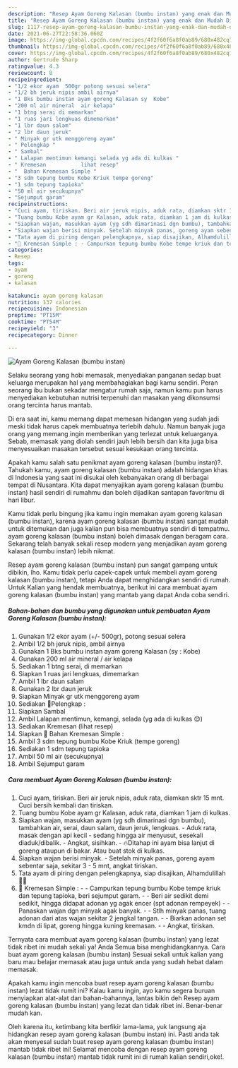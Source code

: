 ```yaml
---
description: "Resep Ayam Goreng Kalasan (bumbu instan) yang enak dan Mudah Dibuat"
title: "Resep Ayam Goreng Kalasan (bumbu instan) yang enak dan Mudah Dibuat"
slug: 1117-resep-ayam-goreng-kalasan-bumbu-instan-yang-enak-dan-mudah-dibuat
date: 2021-06-27T22:58:36.060Z
image: https://img-global.cpcdn.com/recipes/4f2f60f6a8f0ab89/680x482cq70/ayam-goreng-kalasan-bumbu-instan-foto-resep-utama.jpg
thumbnail: https://img-global.cpcdn.com/recipes/4f2f60f6a8f0ab89/680x482cq70/ayam-goreng-kalasan-bumbu-instan-foto-resep-utama.jpg
cover: https://img-global.cpcdn.com/recipes/4f2f60f6a8f0ab89/680x482cq70/ayam-goreng-kalasan-bumbu-instan-foto-resep-utama.jpg
author: Gertrude Sharp
ratingvalue: 4.3
reviewcount: 8
recipeingredient:
- "1/2 ekor ayam  500gr potong sesuai selera"
- "1/2 bh jeruk nipis ambil airnya"
- "1 Bks bumbu instan ayam goreng Kalasan sy  Kobe"
- "200 ml air mineral  air kelapa"
- "1 btng serai di memarkan"
- "1 ruas jari lengkuas dimemarkan"
- "1 lbr daun salam"
- "2 lbr daun jeruk"
- " Minyak gr utk menggoreng ayam"
- " Pelengkap "
- " Sambal"
- " Lalapan mentimun kemangi selada yg ada di kulkas "
- " Kremesan           lihat resep"
- "  Bahan Kremesan Simple "
- "3 sdm tepung bumbu Kobe Kriuk tempe goreng"
- "1 sdm tepung tapioka"
- "50 ml air secukupnya"
- "Sejumput garam"
recipeinstructions:
- "Cuci ayam, tiriskan. Beri air jeruk nipis, aduk rata, diamkan sktr 15 mnt. Cuci bersih kembali dan tiriskan."
- "Tuang bumbu Kobe ayam gr Kalasan, aduk rata, diamkan 1 jam di kulkas."
- "Siapkan wajan, masukkan ayam (yg sdh dimarinasi dgn bumbu), tambahkan air, serai, daun salam, daun jeruk, lengkuas.  Aduk rata, masak dengan api kecil - sedang hingga air menyusut, sesekali diaduk/dibalik. Angkat, sisihkan. 🔥Ditahap ini ayam bisa lanjut di goreng ataupun di bakar. Atau buat stok di kulkas."
- "Siapkan wajan berisi minyak. Setelah minyak panas, goreng ayam sebentar saja, sekitar 3 - 5 mnt, angkat tiriskan."
- "Tata ayam di piring dengan pelengkapnya, siap disajikan, Alhamdulillah 🙏😋"
- "🔼 Kremesan Simple : - Campurkan tepung bumbu Kobe tempe kriuk dan tepung tapioka, beri sejumput garam. - Beri air sedikit demi sedikit, hingga didapat adonan yg agak encer (spt adonan rempeyek) - Panaskan wajan dgn minyak agak banyak.  - Stlh minyak panas, tuang adonan dari atas wajan sekitar 2 jengkal tangan.  - Biarkan adonan set kmdn di lipat, goreng hingga kuning keemasan. - Angkat, tiriskan."
categories:
- Resep
tags:
- ayam
- goreng
- kalasan

katakunci: ayam goreng kalasan 
nutrition: 137 calories
recipecuisine: Indonesian
preptime: "PT15M"
cooktime: "PT54M"
recipeyield: "3"
recipecategory: Dinner

---
```



![Ayam Goreng Kalasan (bumbu instan)](https://img-global.cpcdn.com/recipes/4f2f60f6a8f0ab89/680x482cq70/ayam-goreng-kalasan-bumbu-instan-foto-resep-utama.jpg)

Selaku seorang yang hobi memasak, menyediakan panganan sedap buat keluarga merupakan hal yang membahagiakan bagi kamu sendiri. Peran seorang ibu bukan sekadar mengatur rumah saja, namun kamu pun harus menyediakan kebutuhan nutrisi terpenuhi dan masakan yang dikonsumsi orang tercinta harus mantab.

Di era  saat ini, kamu memang dapat memesan hidangan yang sudah jadi meski tidak harus capek membuatnya terlebih dahulu. Namun banyak juga orang yang memang ingin memberikan yang terlezat untuk keluarganya. Sebab, memasak yang diolah sendiri jauh lebih bersih dan kita juga bisa menyesuaikan masakan tersebut sesuai kesukaan orang tercinta. 



Apakah kamu salah satu penikmat ayam goreng kalasan (bumbu instan)?. Tahukah kamu, ayam goreng kalasan (bumbu instan) adalah hidangan khas di Indonesia yang saat ini disukai oleh kebanyakan orang di berbagai tempat di Nusantara. Kita dapat menyajikan ayam goreng kalasan (bumbu instan) hasil sendiri di rumahmu dan boleh dijadikan santapan favoritmu di hari libur.

Kamu tidak perlu bingung jika kamu ingin memakan ayam goreng kalasan (bumbu instan), karena ayam goreng kalasan (bumbu instan) sangat mudah untuk ditemukan dan juga kalian pun bisa membuatnya sendiri di tempatmu. ayam goreng kalasan (bumbu instan) boleh dimasak dengan beragam cara. Sekarang telah banyak sekali resep modern yang menjadikan ayam goreng kalasan (bumbu instan) lebih nikmat.

Resep ayam goreng kalasan (bumbu instan) pun sangat gampang untuk dibikin, lho. Kamu tidak perlu capek-capek untuk membeli ayam goreng kalasan (bumbu instan), tetapi Anda dapat menghidangkan sendiri di rumah. Untuk Kalian yang hendak membuatnya, berikut ini cara membuat ayam goreng kalasan (bumbu instan) yang mantab yang dapat Anda coba sendiri.

<!--inarticleads1-->

##### Bahan-bahan dan bumbu yang digunakan untuk pembuatan Ayam Goreng Kalasan (bumbu instan):

1. Gunakan 1/2 ekor ayam (+/- 500gr), potong sesuai selera
1. Ambil 1/2 bh jeruk nipis, ambil airnya
1. Gunakan 1 Bks bumbu instan ayam goreng Kalasan (sy : Kobe)
1. Gunakan 200 ml air mineral / air kelapa
1. Sediakan 1 btng serai, di memarkan
1. Siapkan 1 ruas jari lengkuas, dimemarkan
1. Ambil 1 lbr daun salam
1. Gunakan 2 lbr daun jeruk
1. Siapkan  Minyak gr utk menggoreng ayam
1. Sediakan  🌠Pelengkap :
1. Siapkan  Sambal
1. Ambil  Lalapan mentimun, kemangi, selada (yg ada di kulkas 😊)
1. Sediakan  Kremesan           (lihat resep)
1. Siapkan  🌠 Bahan Kremesan Simple :
1. Ambil 3 sdm tepung bumbu Kobe Kriuk (tempe goreng)
1. Sediakan 1 sdm tepung tapioka
1. Ambil 50 ml air (secukupnya)
1. Ambil Sejumput garam




<!--inarticleads2-->

##### Cara membuat Ayam Goreng Kalasan (bumbu instan):

1. Cuci ayam, tiriskan. Beri air jeruk nipis, aduk rata, diamkan sktr 15 mnt. Cuci bersih kembali dan tiriskan.
1. Tuang bumbu Kobe ayam gr Kalasan, aduk rata, diamkan 1 jam di kulkas.
1. Siapkan wajan, masukkan ayam (yg sdh dimarinasi dgn bumbu), tambahkan air, serai, daun salam, daun jeruk, lengkuas.  - Aduk rata, masak dengan api kecil - sedang hingga air menyusut, sesekali diaduk/dibalik. - Angkat, sisihkan. - 🔥Ditahap ini ayam bisa lanjut di goreng ataupun di bakar. Atau buat stok di kulkas.
1. Siapkan wajan berisi minyak. - Setelah minyak panas, goreng ayam sebentar saja, sekitar 3 - 5 mnt, angkat tiriskan.
1. Tata ayam di piring dengan pelengkapnya, siap disajikan, Alhamdulillah 🙏😋
1. 🔼 Kremesan Simple : - - Campurkan tepung bumbu Kobe tempe kriuk dan tepung tapioka, beri sejumput garam. - - Beri air sedikit demi sedikit, hingga didapat adonan yg agak encer (spt adonan rempeyek) - - Panaskan wajan dgn minyak agak banyak.  - - Stlh minyak panas, tuang adonan dari atas wajan sekitar 2 jengkal tangan.  - - Biarkan adonan set kmdn di lipat, goreng hingga kuning keemasan. - - Angkat, tiriskan.




Ternyata cara membuat ayam goreng kalasan (bumbu instan) yang lezat tidak ribet ini mudah sekali ya! Anda Semua bisa menghidangkannya. Cara buat ayam goreng kalasan (bumbu instan) Sesuai sekali untuk kalian yang baru mau belajar memasak atau juga untuk anda yang sudah hebat dalam memasak.

Apakah kamu ingin mencoba buat resep ayam goreng kalasan (bumbu instan) lezat tidak rumit ini? Kalau kamu ingin, ayo kamu segera buruan menyiapkan alat-alat dan bahan-bahannya, lantas bikin deh Resep ayam goreng kalasan (bumbu instan) yang lezat dan tidak ribet ini. Benar-benar mudah kan. 

Oleh karena itu, ketimbang kita berfikir lama-lama, yuk langsung aja hidangkan resep ayam goreng kalasan (bumbu instan) ini. Pasti anda tak akan menyesal sudah buat resep ayam goreng kalasan (bumbu instan) mantab tidak ribet ini! Selamat mencoba dengan resep ayam goreng kalasan (bumbu instan) mantab tidak rumit ini di rumah kalian sendiri,oke!.

